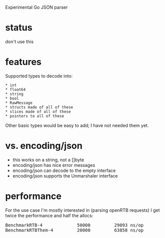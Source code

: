 Experimental Go JSON parser


# status

don't use this

# features

Supported types to decode into:
    
    * int
    * float64
    * string
    * bool
    * RawMessage
    * structs made of all of these
    * slices made of all of these
    * pointers to all of these

Other basic types would be easy to add; I have not needed them yet.

# vs. encoding/json

 * this works on a string, not a []byte
 * encoding/json has nice error messages
 * encoding/json can decode to the empty interface
 * encoding/json supports the Unmarshaler interface

# performance

For the use case I'm mostly interested in (parsing openRTB requests) I get
twice the performance and half the allocs:
<pre>
BenchmarkRTB-4       	   50000	     29093 ns/op	    2536 B/op	      39 allocs/op
BenchmarkRTBThem-4   	   20000	     63858 ns/op	    3888 B/op	      87 allocs/op
</pre>


